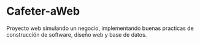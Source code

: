 # Cafeter-aWeb
Proyecto web simulando un negocio, implementando buenas practicas de construcción de software, diseño web y base de datos.

